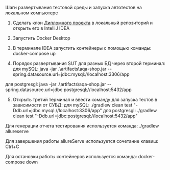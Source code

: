 Шаги развертывания тестовой среды и запуска автотестов на локальном компьютере

1) Сделать клон <a href="https://github.com/Margo0790/diplom">Дипломного проекта</a> в локальный репозиторий и открыть его в IntelliJ IDEA

2) Запустить Docker Desktop

3) В терминале IDEA запустить контейнеры с помощью команды:
docker-compose up

4) Порядок развертывания SUT для разных БД через второй терминал:
для mySQL:
java -jar .\artifacts\aqa-shop.jar --spring.datasource.url=jdbc:mysql://localhost:3306/app

для postgresgl:
java -jar .\artifacts\aqa-shop.jar --spring.datasource.url=jdbc:postgresql://localhost:5432/app

5) Открыть третий терминал и ввести команду для запуска тестов в зависимости от СУБД:
для mySQL:
./gradlew clean test "-Ddb.url=jdbc:mysql://localhost:3306/app"
для postgresgl:
./gradlew clean test "-Ddb.url=jdbc:postgresql://localhost:5432/app"

Для генерации отчета тестирования используется команда:
./gradlew allureserve

Для завершения работы allureServe используется сочетание клавиш:
Ctrl+C

Для остановки работы контейнеров используется команда:
docker-compose down
